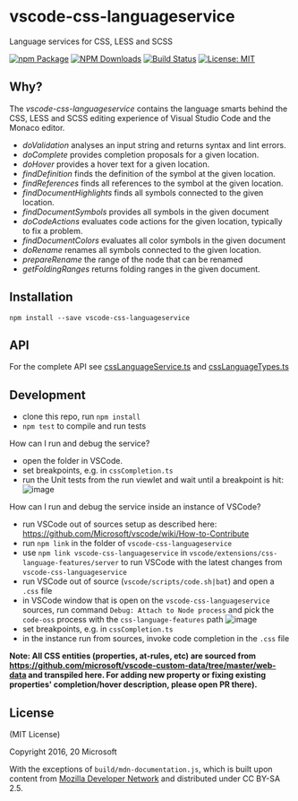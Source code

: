 # vscode-css-languageservice
Language services for CSS, LESS and SCSS

[![npm Package](https://img.shields.io/npm/v/vscode-css-languageservice.svg?style=flat-square)](https://www.npmjs.org/package/vscode-css-languageservice)
[![NPM Downloads](https://img.shields.io/npm/dm/vscode-css-languageservice.svg)](https://npmjs.org/package/vscode-css-languageservice)
[![Build Status](https://github.com/microsoft/vscode-css-languageservice/actions/workflows/node.js.yml/badge.svg)](https://github.com/microsoft/vscode-css-languageservice/actions)
[![License: MIT](https://img.shields.io/badge/License-MIT-yellow.svg)](https://opensource.org/licenses/MIT)

Why?
----
The _vscode-css-languageservice_ contains the language smarts behind the CSS, LESS and SCSS editing experience of Visual Studio Code
and the Monaco editor.
 - *doValidation* analyses an input string and returns syntax and lint errors.
 - *doComplete* provides completion proposals for a given location.
 - *doHover* provides a hover text for a given location.
 - *findDefinition* finds the definition of the symbol at the given location.
 - *findReferences* finds all references to the symbol at the given location.
 - *findDocumentHighlights* finds all symbols connected to the given location.
 - *findDocumentSymbols* provides all symbols in the given document
 - *doCodeActions* evaluates code actions for the given location, typically to fix a problem.
 - *findDocumentColors* evaluates all color symbols in the given document
 - *doRename* renames all symbols connected to the given location.
 - *prepareRename* the range of the node that can be renamed
 - *getFoldingRanges* returns folding ranges in the given document.

Installation
------------

    npm install --save vscode-css-languageservice


API
---

For the complete API see [cssLanguageService.ts](./src/cssLanguageService.ts) and [cssLanguageTypes.ts](./src/cssLanguageTypes.ts)


Development
-----------


- clone this repo, run `npm install`
- `npm test` to compile and run tests

How can I run and debug the service?

- open the folder in VSCode.
- set breakpoints, e.g. in `cssCompletion.ts`
- run the Unit tests from the run viewlet and wait until a breakpoint is hit:
![image](https://user-images.githubusercontent.com/6461412/94239202-bdad4e80-ff11-11ea-99c3-cb9dbeb1c0b2.png)


How can I run and debug the service inside an instance of VSCode?

- run VSCode out of sources setup as described here: https://github.com/Microsoft/vscode/wiki/How-to-Contribute
- run `npm link` in the folder of `vscode-css-languageservice`
- use `npm link vscode-css-languageservice` in `vscode/extensions/css-language-features/server` to run VSCode with the latest changes from `vscode-css-languageservice`
- run VSCode out of source (`vscode/scripts/code.sh|bat`) and open a `.css` file
- in VSCode window that is open on the `vscode-css-languageservice` sources, run command `Debug: Attach to Node process` and pick the `code-oss` process with the `css-language-features` path
![image](https://user-images.githubusercontent.com/6461412/94242567-842b1200-ff16-11ea-8f85-3ebb72d06ba8.png)
- set breakpoints, e.g. in `cssCompletion.ts`
- in the instance run from sources, invoke code completion in the `.css` file



**Note: All CSS entities (properties, at-rules, etc) are sourced from https://github.com/microsoft/vscode-custom-data/tree/master/web-data and transpiled here. For adding new property or fixing existing properties' completion/hover description, please open PR there).**


License
-------

(MIT License)

Copyright 2016, 20 Microsoft

With the exceptions of `build/mdn-documentation.js`, which is built upon content from [Mozilla Developer Network](https://developer.mozilla.org/docs/Web)
and distributed under CC BY-SA 2.5.
